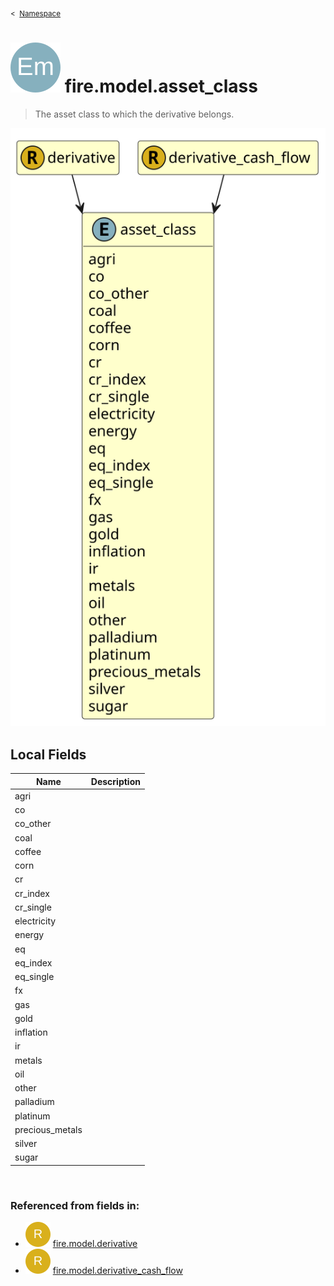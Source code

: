 <sub>&lt;&nbsp; [Namespace](index.md)</sub>
# <img src='images/enumType-lg.svg'/> fire.model.asset_class
>  
>The asset class to which the derivative belongs.
> 
<img src='images/fire.model.asset_class.svg'/>


## Local Fields


| Name        | Description |
| ----------- | ----------- |
| agri |   |
| co |   |
| co_other |   |
| coal |   |
| coffee |   |
| corn |   |
| cr |   |
| cr_index |   |
| cr_single |   |
| electricity |   |
| energy |   |
| eq |   |
| eq_index |   |
| eq_single |   |
| fx |   |
| gas |   |
| gold |   |
| inflation |   |
| ir |   |
| metals |   |
| oil |   |
| other |   |
| palladium |   |
| platinum |   |
| precious_metals |   |
| silver |   |
| sugar |   |

<br/>

### Referenced from fields in:
- <img src='images/recordType.svg'/> [fire.model.derivative](UDT-fire.model.derivative.md)
- <img src='images/recordType.svg'/> [fire.model.derivative_cash_flow](UDT-fire.model.derivative_cash_flow.md)
